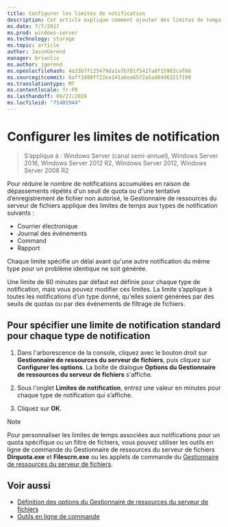 ```yaml
---
title: Configurer les limites de notification
description: Cet article explique comment ajouter des limites de temps à différents types de notification
ms.date: 7/7/2017
ms.prod: windows-server
ms.technology: storage
ms.topic: article
author: JasonGerend
manager: brianlic
ms.author: jgerend
ms.openlocfilehash: 4a33b7f125479da1e7b701f5427a0f15903caf66
ms.sourcegitcommit: 6aff3d88ff22ea141a6ea6572a5ad8dd6321f199
ms.translationtype: MT
ms.contentlocale: fr-FR
ms.lasthandoff: 09/27/2019
ms.locfileid: "71401944"
---
```

# <a name="configure-notification-limits"></a>Configurer les limites de notification

> S’applique à : Windows Server (canal semi-annuel), Windows Server 2016, Windows Server 2012 R2, Windows Server 2012, Windows Server 2008 R2

Pour réduire le nombre de notifications accumulées en raison de dépassements répétés d'un seuil de quota ou d'une tentative d’enregistrement de fichier non autorisé, le Gestionnaire de ressources du serveur de fichiers applique des limites de temps aux types de notification suivants :

-   Courrier électronique
-   Journal des événements
-   Command
-   Rapport

Chaque limite spécifie un délai avant qu'une autre notification du même type pour un problème identique ne soit générée.

Une limite de 60 minutes par défaut est définie pour chaque type de notification, mais vous pouvez modifier ces limites. La limite s’applique à toutes les notifications d’un type donné, qu'elles soient générées par des seuils de quotas ou par des événements de filtrage de fichiers.

## <a name="to-specify-a-standard-notification-limit-for-each-notification-type"></a>Pour spécifier une limite de notification standard pour chaque type de notification

1.  Dans l'arborescence de la console, cliquez avec le bouton droit sur **Gestionnaire de ressources du serveur de fichiers**, puis cliquez sur **Configurer les options**. La boîte de dialogue **Options du Gestionnaire de ressources du serveur de fichiers** s'affiche.

2.  Sous l'onglet **Limites de notification**, entrez une valeur en minutes pour chaque type de notification qui s’affiche.

3.  Cliquez sur **OK**.

> [!Note]
> Pour personnaliser les limites de temps associées aux notifications pour un quota spécifique ou un filtre de fichiers, vous pouvez utiliser les outils en ligne de commande du Gestionnaire de ressources du serveur de fichiers **Dirquota.exe** et **Filescrn.exe** ou les applets de commande du [Gestionnaire de ressources du serveur de fichiers](https://technet.microsoft.com/itpro/powershell/windows/fileserverresourcemanager/fileserverresourcemanager).

## <a name="see-also"></a>Voir aussi

-   [Définition des options du Gestionnaire de ressources du serveur de fichiers](setting-file-server-resource-manager-options.md)
-   [Outils en ligne de commande](command-line-tools.md)